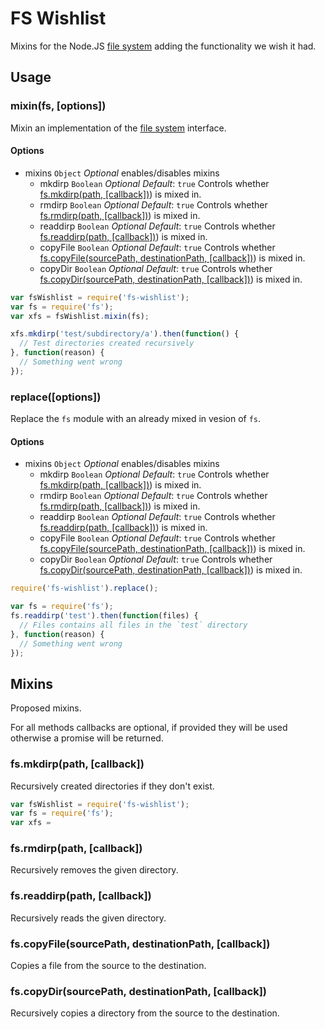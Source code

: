 # FS Wishlist
Mixins for the Node.JS [file system](https://nodejs.org/api/fs.html) adding the functionality we wish it had.

## Usage

### mixin(fs, [options])
Mixin an implementation of the [file system](https://nodejs.org/api/fs.html) interface.

#### Options
* mixins `Object` _Optional_ enables/disables mixins
  * mkdirp `Boolean` _Optional_ _Default_: `true` Controls whether [fs.mkdirp(path, [callback])](#fsmkdirppath-callback)) is mixed in.
  * rmdirp `Boolean` _Optional_ _Default_: `true` Controls whether [fs.rmdirp(path, [callback])](#fsrmdirppath-callback)) is mixed in.
  * readdirp `Boolean` _Optional_ _Default_: `true` Controls whether [fs.readdirp(path, [callback])](#fsreaddirppath-callback)) is mixed in.
  * copyFile `Boolean` _Optional_ _Default_: `true` Controls whether [fs.copyFile(sourcePath, destinationPath, [callback])](#fscopyfilesourcepath-destinationpath-callback)) is mixed in.
  * copyDir `Boolean` _Optional_ _Default_: `true` Controls whether [fs.copyDir(sourcePath, destinationPath, [callback])](#fscopydirsourcepath-destinationpath-callback)) is mixed in.

```js
var fsWishlist = require('fs-wishlist');
var fs = require('fs');
var xfs = fsWishlist.mixin(fs);

xfs.mkdirp('test/subdirectory/a').then(function() {
  // Test directories created recursively
}, function(reason) {
  // Something went wrong
});
```

### replace([options])
Replace the `fs` module with an already mixed in vesion of `fs`.

#### Options
* mixins `Object` _Optional_ enables/disables mixins
  * mkdirp `Boolean` _Optional_ _Default_: `true` Controls whether [fs.mkdirp(path, [callback])](#fsmkdirppath-callback)) is mixed in.
  * rmdirp `Boolean` _Optional_ _Default_: `true` Controls whether [fs.rmdirp(path, [callback])](#fsrmdirppath-callback)) is mixed in.
  * readdirp `Boolean` _Optional_ _Default_: `true` Controls whether [fs.readdirp(path, [callback])](#fsreaddirppath-callback)) is mixed in.
  * copyFile `Boolean` _Optional_ _Default_: `true` Controls whether [fs.copyFile(sourcePath, destinationPath, [callback])](#fscopyfilesourcepath-destinationpath-callback)) is mixed in.
  * copyDir `Boolean` _Optional_ _Default_: `true` Controls whether [fs.copyDir(sourcePath, destinationPath, [callback])](#fscopydirsourcepath-destinationpath-callback)) is mixed in.

```js
require('fs-wishlist').replace();

var fs = require('fs');
fs.readdirp('test').then(function(files) {
  // Files contains all files in the `test` directory
}, function(reason) {
  // Something went wrong
});
```

## Mixins
Proposed mixins.

For all methods callbacks are optional, if provided they will be used otherwise a promise will be returned.

### fs.mkdirp(path, [callback])
Recursively created directories if they don't exist.

```js
var fsWishlist = require('fs-wishlist');
var fs = require('fs');
var xfs =
```

### fs.rmdirp(path, [callback])
Recursively removes the given directory.

### fs.readdirp(path, [callback])
Recursively reads the given directory.

### fs.copyFile(sourcePath, destinationPath, [callback])
Copies a file from the source to the destination.

### fs.copyDir(sourcePath, destinationPath, [callback])
Recursively copies a directory from the source to the destination.